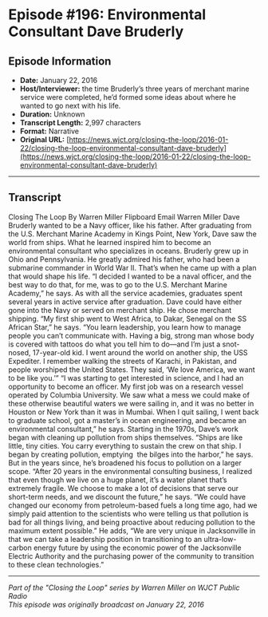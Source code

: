 # Episode #196: Environmental Consultant Dave Bruderly



## Episode Information

- **Date:** January 22, 2016
- **Host/Interviewer:** the time Bruderly’s three years of merchant marine service were completed, he’d formed some ideas about where he wanted to go next with his life.
- **Duration:** Unknown
- **Transcript Length:** 2,997 characters
- **Format:** Narrative
- **Original URL:** [https://news.wjct.org/closing-the-loop/2016-01-22/closing-the-loop-environmental-consultant-dave-bruderly](https://news.wjct.org/closing-the-loop/2016-01-22/closing-the-loop-environmental-consultant-dave-bruderly)

---

## Transcript

Closing The Loop
By
Warren Miller
Flipboard
Email
Warren Miller
Dave Bruderly wanted to be a Navy officer, like his father. After graduating from the U.S. Merchant Marine Academy in Kings Point, New York, Dave saw the world from ships. What he learned inspired him to become an environmental consultant who specializes in oceans.
Bruderly grew up in Ohio and Pennsylvania. He greatly admired his father, who had been a submarine commander in World War II. That’s when he came up with a plan that would shape his life.
“I decided I wanted to be a naval officer, and the best way to do that, for me, was to go to the U.S. Merchant Marine Academy,” he says.
As with all the service academies, graduates spent several years in active service after graduation. Dave could have either gone into the Navy or served on merchant ship. He chose merchant shipping.
“My first ship went to West Africa, to Dakar, Senegal on the SS African Star,” he says. “You learn leadership, you learn how to manage people you can’t communicate with. Having a big, strong man whose body is covered with tattoos do what you tell him to do—and I’m just a snot-nosed, 17-year-old kid. I went around the world on another ship, the USS Expediter. I remember walking the streets of Karachi, in Pakistan, and people worshiped the United States. They said, ‘We love America, we want to be like you.’”
“I was starting to get interested in science, and I had an opportunity to become an officer. My first job was on a research vessel operated by Columbia University. We saw what a mess we could make of these otherwise beautiful waters we were sailing in, and it was no better in Houston or New York than it was in Mumbai. When I quit sailing, I went back to graduate school, got a master’s in ocean engineering, and became an environmental consultant,” he says.
Starting in the 1970s, Dave’s work began with cleaning up pollution from ships themselves.
“Ships are like little, tiny cities. You carry everything to sustain the crew on that ship. I began by creating pollution, emptying  the bilges into the harbor,” he says.
But in the years since, he’s broadened his focus to pollution on a larger scope.
“After 20 years in the environmental consulting business, I realized that even though we live on a huge planet, it’s a water planet that’s extremely fragile. We choose to make a lot of decisions that serve our short-term needs, and we discount the future,” he says. “We could have changed our economy from petroleum-based fuels a long time ago, had we simply paid attention to the scientists who were telling us that pollution is bad for all things living, and being proactive about reducing pollution to the maximum extent possible.”
He adds, “We are very unique in Jacksonville in that we can take a leadership position in transitioning to an ultra-low-carbon energy future by using the economic power of the Jacksonville Electric Authority and the purchasing power of the community to transition to these clean technologies.”

---

*Part of the "Closing the Loop" series by Warren Miller on WJCT Public Radio*  
*This episode was originally broadcast on January 22, 2016*
